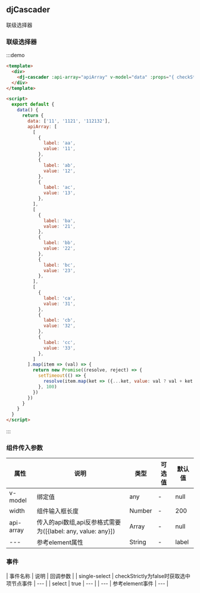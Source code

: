 <script>
  export default {
    data() {
      return {
        data: ['11', '1121', '112132'],
        apiArray: [
          [
            {
              label: 'aa',
              value: '11',
            },
            {
              label: 'ab',
              value: '12',
            },
            {
              label: 'ac',
              value: '13',
            },
          ],
          [
            {
              label: 'ba',
              value: '21',
            },
            {
              label: 'bb',
              value: '22',
            },
            {
              label: 'bc',
              value: '23',
            },
          ],
          [
            {
              label: 'ca',
              value: '31',
            },
            {
              label: 'cb',
              value: '32',
            },
            {
              label: 'cc',
              value: '33',
            },
          ]
        ].map(item => (val) => {
          return new Promise((resolve, reject) => {
            setTimeout(() => {
              resolve(item.map(ket => ({...ket, value: val ? val + ket.value : ket.value})));
            }, 100)
          })
        })
      }
    }
  }
</script>
## djCascader
联级选择器

### 联级选择器
:::demo
```html
<template>
  <div>
    <dj-cascader :api-array="apiArray" v-model="data" :props="{ checkStrictly: false }"></dj-cascader>
  </div>
</template>

<script>
  export default {
    data() {
      return {
        data: ['11', '1121', '112132'],
        apiArray: [
          [
            {
              label: 'aa',
              value: '11',
            },
            {
              label: 'ab',
              value: '12',
            },
            {
              label: 'ac',
              value: '13',
            },
          ],
          [
            {
              label: 'ba',
              value: '21',
            },
            {
              label: 'bb',
              value: '22',
            },
            {
              label: 'bc',
              value: '23',
            },
          ],
          [
            {
              label: 'ca',
              value: '31',
            },
            {
              label: 'cb',
              value: '32',
            },
            {
              label: 'cc',
              value: '33',
            },
          ]
        ].map(item => (val) => {
          return new Promise((resolve, reject) => {
            setTimeout(() => {
              resolve(item.map(ket => ({...ket, value: val ? val + ket.value : ket.value})));
            }, 100)
          })
        })
      }
    }
  }
</script>
```
:::


### 组件传入参数
| 属性 | 说明 | 类型 | 可选值 | 默认值 |
| --- | --- | --- | --- | --- |
| v-model | 绑定值 | any | - | null |
| width | 组件输入框长度 | Number | - | 200 |
| api-array | 传入的api数组,api反参格式需要为([{label: any, value: any}]) | Array | - | null |
| --- | 参考element属性 | String | - | label |

### 事件
| 事件名称 | 说明 | 回调参数 |
| single-select | checkStrictly为false时获取选中项节点事件 | --- |
| select | true | --- |
| --- | 参考element事件 | --- |
